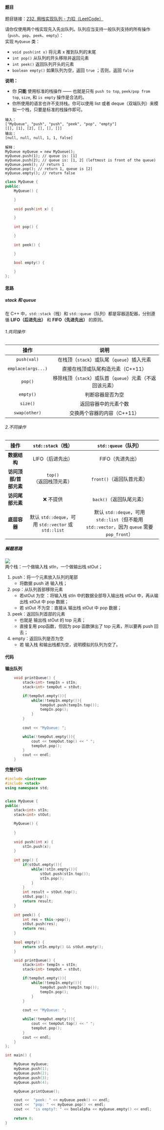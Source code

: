 <h4 id="UGpCr">题目</h4>

题目链接：[232. 用栈实现队列 - 力扣（LeetCode）](https://leetcode.cn/problems/implement-queue-using-stacks/description/)

请你仅使用两个栈实现先入先出队列。队列应当支持一般队列支持的所有操作（`push`、`pop`、`peek`、`empty`）：  
实现 `MyQueue` 类：

+ `void push(int x)` 将元素 x 推到队列的末尾
+ `int pop()` 从队列的开头移除并返回元素
+ `int peek()` 返回队列开头的元素
+ `boolean empty()` 如果队列为空，返回 `true` ；否则，返回 `false`

**说明：**

+ 你 **只能** 使用标准的栈操作 —— 也就是只有 `push to top`, `peek/pop from top`, `size`, 和 `is empty` 操作是合法的。
+ 你所使用的语言也许不支持栈。你可以使用 list 或者 deque（双端队列）来模拟一个栈，只要是标准的栈操作即可。

```plain
输入：
["MyQueue", "push", "push", "peek", "pop", "empty"]
[[], [1], [2], [], [], []]
输出：
[null, null, null, 1, 1, false]

解释：
MyQueue myQueue = new MyQueue();
myQueue.push(1); // queue is: [1]
myQueue.push(2); // queue is: [1, 2] (leftmost is front of the queue)
myQueue.peek(); // return 1
myQueue.pop(); // return 1, queue is [2]
myQueue.empty(); // return false
```

```cpp
class MyQueue {
public:
    MyQueue() {

    }
    
    void push(int x) {

    }
    
    int pop() {

    }
    
    int peek() {

    }
    
    bool empty() {

    }
};
```

<h4 id="fu9sg">思路</h4>
<h5 id="ZKhbv">stack 和 queue</h5>

在 C++ 中，`std::stack`（栈）和 `std::queue`（队列）都是容器适配器，分别遵循 **LIFO（后进先出）** 和 **FIFO（先进先出）** 的原则。

<h6 id="nePkp">1.共同操作</h6>

| **操作** | **说明** |
| :---: | :---: |
| `push(val)` | 在栈顶（`stack`）或队尾（`queue`）插入元素 |
| `emplace(args...)` | 直接在栈顶或队尾构造元素（C++11） |
| `pop()` | 移除栈顶（`stack`）或队首（`queue`）元素（不返回该元素） |
| `empty()` | 判断容器是否为空 |
| `size()` | 返回容器中的元素个数 |
| `swap(other)` | 交换两个容器的内容（C++11） |


<h6 id="AVMMT">2.不同操作</h6>

| **操作** | `std::stack`**（栈）** | `std::queue`**（队列）** |
| :---: | :---: | :---: |
| **数据结构** | LIFO（后进先出） | FIFO（先进先出） |
| **访问顶部/首部元素** | `top()`（返回栈顶元素） | `front()`（返回队首元素） |
| **访问尾部元素** | ❌ 不提供 | `back()`（返回队尾元素） |
| **底层容器** | 默认 `std::deque`，可用 `std::vector` 或 `std::list` | 默认 `std::deque`，可用 `std::list`（但不能用 `std::vector`，因为 `queue` 需要 `pop_front`） |


<h5 id="AR9zL">解题思路</h5>

![](https://code-thinking.cdn.bcebos.com/gifs/232.%E7%94%A8%E6%A0%88%E5%AE%9E%E7%8E%B0%E9%98%9F%E5%88%97%E7%89%88%E6%9C%AC2.gif)  
两个栈：一个做输入栈 stIn，一个做输出栈 stOut；

1. push：将一个元素放入队列的尾部
    - 将数据 push 进 输入栈；
2. pop：从队列首部移除元素
    - 若stOut 为空 ：将输入栈 stIn 中的数据全部导入输出栈 stOut 中，再从输出栈 stOut  中 pop 数据；
    - 若 stOut 不为空：直接从 输出栈 stOut 中 pop 数据；
3. peek：返回队列首部的元素
    - 也就是 输出栈 stOut 的 top 元素；
    - 直接复用 pop函数，但因为 pop 函数弹出了 top 元素，所以要再 push 回去；
4. empty：返回队列是否为空
    - 若 输入栈 和输出栈都为空，说明模拟的队列为空了。

<h4 id="pBoo5">代码</h4>

**输出队列**

```cpp
    void printQueue() {
        stack<int> tempIn = stIn;
        stack<int> tempOut = stOut;

        if(tempOut.empty()){
            while(!tempIn.empty()){
                tempOut.push(tempIn.top());
                tempIn.pop();
            }
        }
     
        cout << "MyQueue: ";

        while(!tempOut.empty()){
            cout << tempOut.top() << " ";
            tempOut.pop();
        }
        cout << endl;
    }
```

**完整代码**

```cpp
#include <iostream>
#include <stack>
using namespace std;


class MyQueue {
public:
    stack<int> stIn;
    stack<int> stOut;

    MyQueue() {
        
    }
        
    void push(int x) {
        stIn.push(x);
    }
        
    int pop() {
        if(stOut.empty()){
            while(!stIn.empty()){
                stOut.push(stIn.top());
                stIn.pop();
            }
        }
        int result = stOut.top();
        stOut.pop();
        return result;
    }
        
    int peek() {
        int res = this->pop();
        stOut.push(res);
        return res;
    }
        
    bool empty() {
        return stIn.empty() && stOut.empty();
    }

    void printQueue() {
        stack<int> tempIn = stIn;
        stack<int> tempOut = stOut;

        if(tempOut.empty()){
            while(!tempIn.empty()){
                tempOut.push(tempIn.top());
                tempIn.pop();
            }
        }
     
        cout << "MyQueue: ";

        while(!tempOut.empty()){
            cout << tempOut.top() << " ";
            tempOut.pop();
        }
        cout << endl;
    }
};

int main() {

    MyQueue myQueue;
    myQueue.push(1);
    myQueue.push(2);
    myQueue.push(3);
    myQueue.push(4);

    myQueue.printQueue();

    cout <<  "peek: " << myQueue.peek() << endl;
    cout <<  "pop: " << myQueue.pop() << endl; 
    cout <<  "is empty?: " << boolalpha << myQueue.empty() << endl;
    
    return 0;
}
```

